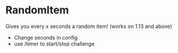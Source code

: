 # RandomItem
Gives you every x seconds a random item! (works on 1.13 and above)

- Change seconds in config
- use /timer to start/stop challenge
